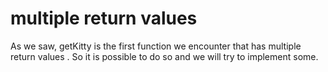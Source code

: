 # multiple return values

As we saw, getKitty is the first function we encounter that has multiple return values . So it is possible to do so and we will try to implement some. 